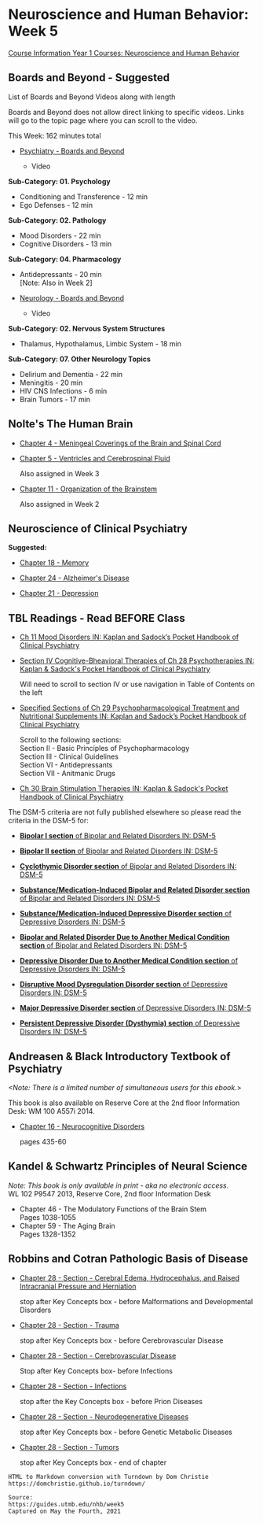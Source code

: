 # Neuroscience and Human Behavior: Week 5

[Course Information Year 1 Courses: Neuroscience and Human Behavior](/usmle/nhb/course-information.html)

## Boards and Beyond - Suggested

List of Boards and Beyond Videos along with length

Boards and Beyond does not allow direct linking to specific videos. Links will go to the topic page where you can scroll to the video.

This Week: 162 minutes total

*   [Psychiatry - Boards and Beyond](https://boardsbeyond.com/category/step-1/psychiatry1)
    
    *   Video
    

**Sub-Category: 01. Psychology**

*   Conditioning and Transference - 12 min
*   Ego Defenses - 12 min

**Sub-Category: 02. Pathology**

*   Mood Disorders - 22 min
*   Cognitive Disorders - 13 min

**Sub-Category: 04. Pharmacology**

*   Antidepressants - 20 min  
    \[Note: Also in Week 2\]

*   [Neurology - Boards and Beyond](https://boardsbeyond.com/category/step-1/neurology)
    
    *   Video
    

**Sub-Category: 02. Nervous System Structures**

*   Thalamus, Hypothalamus, Limbic System - 18 min

**Sub-Category: 07. Other Neurology Topics**

*   Delirium and Dementia - 22 min
*   Meningitis - 20 min
*   HIV CNS Infections - 6 min
*   Brain Tumors - 17 min

## Nolte's The Human Brain

*   [Chapter 4 - Meningeal Coverings of the Brain and Spinal Cord](https://www.clinicalkey.com/#!/content/book/3-s2.0-B9780323653985000047)
    
*   [Chapter 5 - Ventricles and Cerebrospinal Fluid](http://libux.utmb.edu/login?url=https://www.clinicalkey.com/#!/content/book/3-s2.0-B9780323653985000059)
    
    Also assigned in Week 3
    
*   [Chapter 11 - Organization of the Brainstem](http://libux.utmb.edu/login?url=https://www.clinicalkey.com/#!/content/book/3-s2.0-B9780323653985000114)
    
    Also assigned in Week 2
    

## Neuroscience of Clinical Psychiatry

**Suggested:**

*   [Chapter 18 - Memory](http://libux.utmb.edu/login?url=http://ovidsp.ovid.com/ovidweb.cgi?T=JS&CSC=Y&NEWS=N&PAGE=booktext&D=books2&AN=02070816/3rd_Edition/2&XPATH=/OVIDBOOK%5b1%5d/TXTBKBD%5b1%5d/DIVISIONA%5b3%5d/CHAPTER%5b8%5d)
    
*   [Chapter 24 - Alzheimer's Disease](http://libux.utmb.edu/login?url=http://ovidsp.ovid.com/ovidweb.cgi?T=JS&CSC=Y&NEWS=N&PAGE=booktext&D=books2&AN=02070816/3rd_Edition/2&XPATH=/OVIDBOOK%5b1%5d/TXTBKBD%5b1%5d/DIVISIONA%5b4%5d/CHAPTER%5b4%5d)
    
*   [Chapter 21 - Depression](http://libux.utmb.edu/login?url=http://ovidsp.ovid.com/ovidweb.cgi?T=JS&CSC=Y&NEWS=N&PAGE=booktext&D=books2&AN=02070816/3rd_Edition/2&XPATH=/OVIDBOOK%5b1%5d/TXTBKBD%5b1%5d/DIVISIONA%5b4%5d/CHAPTER%5b1%5d)
    

## TBL Readings - Read BEFORE Class

*   [Ch 11 Mood Disorders IN: Kaplan and Sadock’s Pocket Handbook of Clinical Psychiatry](http://libux.utmb.edu/login?url=http://ovidsp.ovid.com/ovidweb.cgi?T=JS&CSC=Y&NEWS=N&PAGE=booktext&D=books2&AN=02050025/6th_Edition/2&XPATH=/OVIDBOOK%5b1%5d/TXTBKBD%5b1%5d/CHAPTER%5b11%5d)
    
*   [Section IV Cognitive-Bheavioral Therapies of Ch 28 Psychotherapies IN: Kaplan & Sadock's Pocket Handbook of Clinical Psychiatry](http://libux.utmb.edu/login?url=http://ovidsp.ovid.com/ovidweb.cgi?T=JS&CSC=Y&NEWS=N&PAGE=booktext&D=books&AN=02050025/6th_Edition/2&XPATH=/OVIDBOOK%5b1%5d/TXTBKBD%5b1%5d/CHAPTER%5b28%5d)
    
    Will need to scroll to section IV or use navigation in Table of Contents on the left
    
*   [Specified Sections of Ch 29 Psychopharmacological Treatment and Nutritional Supplements IN: Kaplan and Sadock’s Pocket Handbook of Clinical Psychiatry](http://libux.utmb.edu/login?url=http://ovidsp.ovid.com/ovidweb.cgi?T=JS&CSC=Y&NEWS=N&PAGE=booktext&D=books2&AN=02050025/6th_Edition/2&XPATH=/OVIDBOOK%5b1%5d/TXTBKBD%5b1%5d/CHAPTER%5b29%5d)
    
    Scroll to the following sections:  
    Section II - Basic Principles of Psychopharmacology  
    Section III - Clinical Guidelines  
    Section VI - Antidepressants  
    Section VII - Anitmanic Drugs
    
*   [Ch 30 Brain Stimulation Therapies IN: Kaplan & Sadock's Pocket Handbook of Clinical Psychiatry](http://libux.utmb.edu/login?url=http://ovidsp.ovid.com/ovidweb.cgi?T=JS&CSC=Y&NEWS=N&PAGE=booktext&D=books2&AN=02050025/6th_Edition/2&XPATH=/OVIDBOOK%5b1%5d/TXTBKBD%5b1%5d/CHAPTER%5b30%5d)
    

The DSM-5 criteria are not fully published elsewhere so please read the criteria in the DSM-5 for: 

*   [**Bipolar I section** of Bipolar and Related Disorders IN: DSM-5](http://libux.utmb.edu/login?url=https://dsm.psychiatryonline.org/doi/full/10.1176/appi.books.9780890425596.dsm03#BABHFJAB)
    
*   [**Bipolar II section** of Bipolar and Related Disorders IN: DSM-5](http://libux.utmb.edu/login?url=https://dsm.psychiatryonline.org/doi/full/10.1176/appi.books.9780890425596.dsm03#BABCGEIE)
    
*   [**Cyclothymic Disorder section** of Bipolar and Related Disorders IN: DSM-5](http://libux.utmb.edu/login?url=https://dsm.psychiatryonline.org/doi/full/10.1176/appi.books.9780890425596.dsm03#BABIJIIA)
    
*   [**Substance/Medication-Induced Bipolar and Related Disorder section** of Bipolar and Related Disorders IN: DSM-5](http://libux.utmb.edu/login?url=https://dsm.psychiatryonline.org/doi/full/10.1176/appi.books.9780890425596.dsm03#BABDAGDF)
    
*   [**Substance/Medication-Induced Depressive Disorder section** of Depressive Disorders IN: DSM-5](http://libux.utmb.edu/login?url=https://dsm.psychiatryonline.org/doi/full/10.1176/appi.books.9780890425596.dsm04#BCFDAIBA)
    
*   [**Bipolar and Related Disorder Due to Another Medical Condition section** of Bipolar and Related Disorders IN: DSM-5](http://libux.utmb.edu/login?url=https://dsm.psychiatryonline.org/doi/full/10.1176/appi.books.9780890425596.dsm03#BABJCIDE)
    
*   [**Depressive Disorder Due to Another Medical Condition section** of Depressive Disorders IN: DSM-5](http://libux.utmb.edu/login?url=https://dsm.psychiatryonline.org/doi/full/10.1176/appi.books.9780890425596.dsm04#BCFEJHED)
    
*   [**Disruptive Mood Dysregulation Disorder section** of Depressive Disorders IN: DSM-5](http://libux.utmb.edu/login?url=https://dsm.psychiatryonline.org/doi/full/10.1176/appi.books.9780890425596.dsm04#BCFBGAGG)
    
*   [**Major Depressive Disorder section** of Depressive Disorders IN: DSM-5](http://libux.utmb.edu/login?url=https://dsm.psychiatryonline.org/doi/full/10.1176/appi.books.9780890425596.dsm04#BCFJBIIA)
    
*   [**Persistent Depressive Disorder (Dysthymia) section** of Depressive Disorders IN: DSM-5](http://libux.utmb.edu/login?url=https://dsm.psychiatryonline.org/doi/full/10.1176/appi.books.9780890425596.dsm04#BCFHGBJG)
    

## Andreasen & Black Introductory Textbook of Psychiatry

_<Note: There is a limited number of simultaneous users for this ebook_.>

This book is also available on Reserve Core at the 2nd floor Information Desk: WM 100 A557i 2014.

*   [Chapter 16 - Neurocognitive Disorders](http://libux.utmb.edu/login?url=https://www.r2library.com/resource/detail/1585624705/ch0016s0344)
    
    pages 435-60
    

## Kandel & Schwartz Principles of Neural Science

_Note:_ _This book is only available in print - aka no electronic access._   
WL 102 P9547 2013, Reserve Core, 2nd floor Information Desk

*   Chapter 46 - The Modulatory Functions of the Brain Stem  
    Pages 1038-1055
*   Chapter 59 - The Aging Brain  
    Pages 1328-1352

## Robbins and Cotran Pathologic Basis of Disease

*   [Chapter 28 - Section - Cerebral Edema, Hydrocephalus, and Raised Intracranial Pressure and Herniation](http://libux.utmb.edu/login?url=https://www.clinicalkey.com/#!/content/book/3-s2.0-B9780323531139000285?scrollTo=%23hl0001418)
    
    stop after Key Concepts box - before Malformations and Developmental Disorders
    
*   [Chapter 28 - Section - Trauma](http://libux.utmb.edu/login?url=https://www.clinicalkey.com/#!/content/book/3-s2.0-B9780323531139000285?scrollTo=%23hl0001672)
    
    stop after Key Concepts box - before Cerebrovascular Disease
    
*   [Chapter 28 - Section - Cerebrovascular Disease](http://libux.utmb.edu/login?url=https://www.clinicalkey.com/#!/content/book/3-s2.0-B9780323531139000285?scrollTo=%23hl0001841)
    
    Stop after Key Concepts box- before Infections
    
*   [Chapter 28 - Section - Infections](http://libux.utmb.edu/login?url=https://www.clinicalkey.com/#!/content/book/3-s2.0-B9780323531139000285?scrollTo=%23hl0002093)
    
    stop after the Key Concepts box - before Prion Diseases
    
*   [Chapter 28 - Section - Neurodegenerative Diseases](http://libux.utmb.edu/login?url=https://www.clinicalkey.com/#!/content/book/3-s2.0-B9780323531139000285?scrollTo=%23hl0002580)
    
    stop after Key Concepts box - before Genetic Metabolic Diseases
    
*   [Chapter 28 - Section - Tumors](http://libux.utmb.edu/login?url=https://www.clinicalkey.com/#!/content/book/3-s2.0-B9780323531139000285?scrollTo=%23hl0003276)
    
    stop after Key Concepts box - end of chapter

```
HTML to Markdown conversion with Turndown by Dom Christie
https://domchristie.github.io/turndown/

Source:
https://guides.utmb.edu/nhb/week5
Captured on May the Fourth, 2021
```
